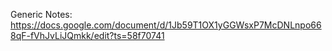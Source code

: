 Generic Notes:
https://docs.google.com/document/d/1Jb59T1OX1yGGWsxP7McDNLnpo668qF-fVhJvLiJQmkk/edit?ts=58f70741

